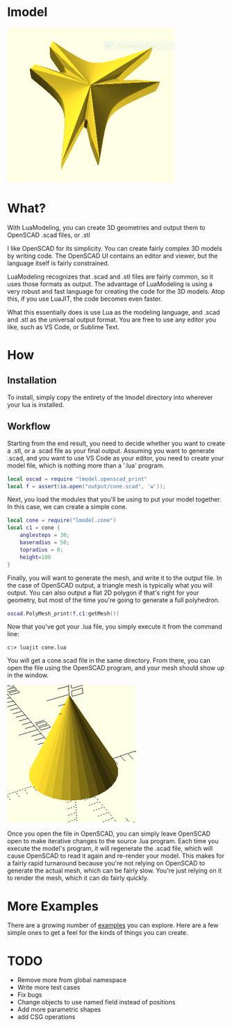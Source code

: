 # lmodel

![mascot](images/mascot.PNG?raw=true)

What?
=====

With LuaModeling, you can create 3D geometries and output them to OpenSCAD .scad files, or .stl

I like OpenSCAD for its simplicity.  You can create fairly complex 3D models by writing
code.  The OpenSCAD UI contains an editor and viewer, but the language itself is fairly constrained.

LuaModeling recognizes that .scad and .stl files are fairly common, so it uses those
formats as output.  The advantage of LuaModeling is using a very robust and fast language
for creating the code for the 3D models.  Atop this, if you use LuaJIT, the code becomes even
faster.

What this essentially does is use Lua as the modeling language, and .scad and .stl as the 
universal output format.  You are free to use any editor you like, such as VS Code, or Sublime Text.

How
===
Installation
------------
To install, simply copy the entirety of the lmodel directory into wherever your lua is
installed.

Workflow
--------
Starting from the end result, you need to decide whether you want to create a .stl, or a .scad file as your final output.  Assuming you want to generate .scad, and you want to use VS Code as your editor, you need to create your model file, which is nothing more than a '.lua' program.


```lua
local oscad = require "lmodel.openscad_print"
local f = assert(io.open("output/cone.scad", 'w'));
```

Next, you load the modules that you'll be using to put your model together.  In this case, we
can create a simple cone.

```lua
local cone = require("lmodel.cone")
local c1 = cone {
    anglesteps = 30;
    baseradius = 50;
    topradius = 0;
    height=100
}
```


Finally, you will want to generate the mesh, and write it to the output file.  In the case of OpenSCAD output, a triangle mesh is typically what you will output.  You can also output a flat 2D polygon if that's right for your geometry, but most of the time you're going to generate a full polyhedron.

```lua
oscad.PolyMesh_print(f,c1:getMesh())
```


Now that you've got your .lua file, you simply execute it from the command line:

```
c:> luajit cone.lua
```

You will get a cone.scad file in the same directory.  From there, you can open the file using
the OpenSCAD program, and your mesh should show up in the window.<br/>

![cone](images/cone.PNG?raw=true)<br/>

Once you open the file in OpenSCAD, you can simply leave OpenSCAD open to make iterative changes to the source .lua program.  Each time you execute the model's program, it will regenerate the .scad file, which will cause OpenSCAD to read it again and re-render your model. This makes for a fairly rapid turnaround because you're not relying on OpenSCAD to generate the actual mesh, which can be fairly slow.  You're just relying on it to render the mesh, which it can do fairly quickly.




More Examples
=============
There are a growing number of [examples](https://github.com/Wiladams/LuaModeling/tree/master/examples) you can explore.  Here are a few simple ones to get a feel for the kinds of things
you can create.




TODO
====
* Remove more from global namespace
* Write more test cases
* Fix bugs
* Change objects to use named field instead of positions
* Add more parametric shapes
* add CSG operations
